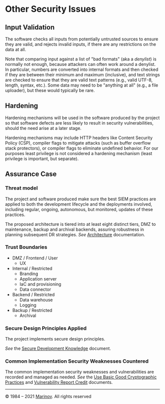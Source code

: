 # Other Security Issues

## Input Validation

The software checks all inputs from potentially untrusted sources to ensure they are valid, and rejects invalid inputs, if there are any restrictions on the data at all.

Note that comparing input against a list of "bad formats" (aka a *denylist*) is normally not enough, because attackers can often work around a denylist. In particular, numbers are converted into internal formats and then checked if they are between their minimum and maximum (inclusive), and text strings are checked to ensure that they are valid text patterns (e.g., valid UTF-8, length, syntax, etc.). Some data may need to be "anything at all" (e.g., a file uploader), but these would typically be rare.

## Hardening

Hardening mechanisms will be used in the software produced by the project so that software defects are less likely to result in security vulnerabilities, should the need arise at a later stage.

Hardening mechanisms may include HTTP headers like Content Security Policy (CSP), compiler flags to mitigate attacks (such as buffer overflow stack protectors), or compiler flags to eliminate undefined behavior. For our purposes least privilege is not considered a hardening mechanism (least privilege is important, but separate).

## Assurance Case

### Threat model

The project and software produced make sure the best SIEM practices are applied to both the development lifecycle and the deployments involved, including regular, ongoing, autonomous, but monitored, updates of these practices.

The proposed architecture is tiered into at least eight distinct tiers, DMZ to maintenance, backup and archival backends, assuring robustness in planning subsequent DR strategies. *See* [Architecture](https://github.com/Yrkki/cv-generator-fe/blob/master/src/assets/process/documentation_architecture.md "Architecture") documentation.

### Trust Boundaries

* DMZ / Frontend / User
  * UX
* Internal / Restricted
  * Branding
  * Application server
  * IaC and provisioning
  * Data connector
* Backend / Restricted
  * Data warehouse
  * Logging
* Backup / Restricted
  * Archival

### Secure Design Principles Applied

The project implements secure design principles.

*See* the [Secure Development Knowledge](https://github.com/Yrkki/cv-generator-fe/blob/master/src/assets/process/secure_design.md "Secure Development Knowledge") document.

### Common Implementation Security Weaknesses Countered

The common implementation security weaknesses and vulnerabilities are recorded and managed as needed. *See* the [Use Basic Good Cryptographic Practices](https://github.com/Yrkki/cv-generator-fe/blob/master/src/assets/process/secure_crypto.md "Use Basic Good Cryptographic Practices") and [Vulnerability Report Credit](https://github.com/Yrkki/cv-generator-fe/blob/master/src/assets/process/vulnerability_response_process.md "Vulnerability Report Credit") documents.

---

© 1984 – 2021 [Marinov](http://marinov.ml "Marinov"). All rights reserved
